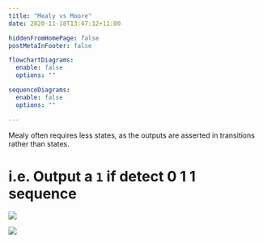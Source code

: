 ```yaml
---
title: "Mealy vs Moore"
date: 2020-11-18T13:47:12+11:00

hiddenFromHomePage: false
postMetaInFooter: false

flowchartDiagrams:
  enable: false
  options: ""

sequenceDiagrams: 
  enable: false
  options: ""

---
```


Mealy often requires less states, as the outputs are asserted in transitions rather than states.

# i.e. Output a `1` if detect 0 1 1 sequence

![](2020-11-18-13-48-38.png)

![](2020-11-18-13-47-50.png)